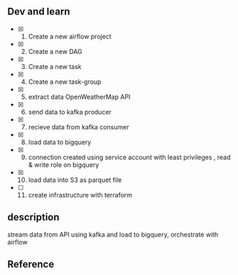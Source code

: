 ## Dev and learn

- [x] 1. Create a new airflow project
- [x] 2. Create a new DAG
- [x] 3. Create a new task
- [x] 4. Create a new task-group
- [x] 5. extract data OpenWeatherMap API
- [x] 6. send data to kafka producer
- [x] 7. recieve data from kafka consumer
- [x] 8. load data to bigquery
- [x] 9. connection created using service account with least privileges , read & write role on bigquery
- [x] 10. load data into S3 as parquet file
- [ ] 11. create infrastructure with terraform


## description
stream data from API using kafka and load to bigquery, orchestrate with airflow


## Reference